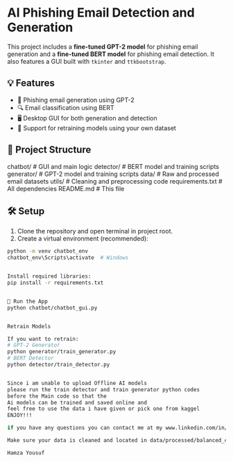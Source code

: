 # AI Phishing Email Detection and Generation

This project includes a **fine-tuned GPT-2 model** for phishing email generation and a **fine-tuned BERT model** for phishing email detection. It also features a GUI built with `tkinter` and `ttkbootstrap`.

## 💡 Features

- 🧠 Phishing email generation using GPT-2
- 🔍 Email classification using BERT
- 🖥 Desktop GUI for both generation and detection
- 🧪 Support for retraining models using your own dataset

## 📁 Project Structure



chatbot/ # GUI and main logic
detector/ # BERT model and training scripts
generator/ # GPT-2 model and training scripts
data/ # Raw and processed email datasets
utils/ # Cleaning and preprocessing code
requirements.txt # All dependencies
README.md # This file



## 🛠 Setup

1. Clone the repository and open terminal in project root.
2. Create a virtual environment (recommended):

```bash
python -m venv chatbot_env
chatbot_env\Scripts\activate  # Windows


Install required libraries:
pip install -r requirements.txt


🚀 Run the App
python chatbot/chatbot_gui.py


Retrain Models

If you want to retrain:
# GPT-2 Generator
python generator/train_generator.py
# BERT Detector
python detector/train_detector.py


Since i am unable to upload Offline AI models
please run the train detector and train generator python codes
before the Main code so that the
Ai models can be trained and saved online and
feel free to use the data i have given or pick one from kaggel 
ENJOY!!!

if you have any questions you can contact me at my www.linkedin.com/in/hamza-yousuf-6a8b1334a account 

Make sure your data is cleaned and located in data/processed/balanced_cleaned_emails.csv

Hamza Yousuf 


